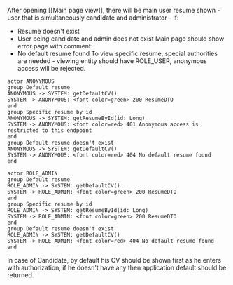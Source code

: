 After opening [[Main page view]], there will be main user resume shown - user that is simultaneously candidate and administrator - if:
* Resume doesn't exist
* User being candidate and admin does not exist
Main page should show error page with comment:
* No default resume found
To view specific resume, special authorities are needed - viewing entity should have ROLE_USER, anonymous access will be rejected.

```plantuml
actor ANONYMOUS
group Default resume
ANONYMOUS -> SYSTEM: getDefaultCV() 
SYSTEM -> ANONYMOUS: <font color=green> 200 ResumeDTO
end
group Specific resume by id
ANONYMOUS -> SYSTEM: getResumeById(id: Long)
SYSTEM -> ANONYMOUS: <font color=red> 401 Anonymous access is restricted to this endpoint 
end
group Default resume doesn't exist
ANONYMOUS -> SYSTEM: getDefaultCV() 
SYSTEM -> ANONYMOUS: <font color=red> 404 No default resume found
end
```

```plantuml
actor ROLE_ADMIN
group Default resume
ROLE_ADMIN -> SYSTEM: getDefaultCV() 
SYSTEM -> ROLE_ADMIN: <font color=green> 200 ResumeDTO
end
group Specific resume by id
ROLE_ADMIN -> SYSTEM: getResumeById(id: Long)
SYSTEM -> ROLE_ADMIN: <font color=green> 200 ResumeDTO
end
group Default resume doesn't exist
ROLE_ADMIN -> SYSTEM: getDefaultCV() 
SYSTEM -> ROLE_ADMIN: <font color=red> 404 No default resume found
end
```

In case of Candidate, by default his CV should be shown first as he enters with authorization, if he doesn't have any then application default should be returned.